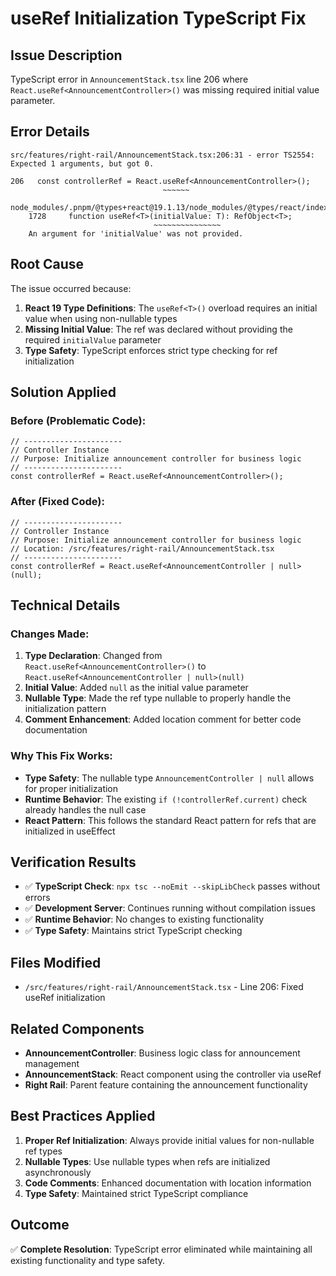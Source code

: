 # useRef Initialization TypeScript Fix

## Issue Description
TypeScript error in `AnnouncementStack.tsx` line 206 where `React.useRef<AnnouncementController>()` was missing required initial value parameter.

## Error Details
```
src/features/right-rail/AnnouncementStack.tsx:206:31 - error TS2554: Expected 1 arguments, but got 0.

206   const controllerRef = React.useRef<AnnouncementController>();
                                  ~~~~~~

node_modules/.pnpm/@types+react@19.1.13/node_modules/@types/react/index.d.ts:1728:24
    1728     function useRef<T>(initialValue: T): RefObject<T>;
                                ~~~~~~~~~~~~~~~
    An argument for 'initialValue' was not provided.
```

## Root Cause
The issue occurred because:
1. **React 19 Type Definitions**: The `useRef<T>()` overload requires an initial value when using non-nullable types
2. **Missing Initial Value**: The ref was declared without providing the required `initialValue` parameter
3. **Type Safety**: TypeScript enforces strict type checking for ref initialization

## Solution Applied

### Before (Problematic Code):
```tsx
// ----------------------
// Controller Instance
// Purpose: Initialize announcement controller for business logic
// ----------------------
const controllerRef = React.useRef<AnnouncementController>();
```

### After (Fixed Code):
```tsx
// ----------------------
// Controller Instance
// Purpose: Initialize announcement controller for business logic
// Location: /src/features/right-rail/AnnouncementStack.tsx
// ----------------------
const controllerRef = React.useRef<AnnouncementController | null>(null);
```

## Technical Details

### Changes Made:
1. **Type Declaration**: Changed from `React.useRef<AnnouncementController>()` to `React.useRef<AnnouncementController | null>(null)`
2. **Initial Value**: Added `null` as the initial value parameter
3. **Nullable Type**: Made the ref type nullable to properly handle the initialization pattern
4. **Comment Enhancement**: Added location comment for better code documentation

### Why This Fix Works:
- **Type Safety**: The nullable type `AnnouncementController | null` allows for proper initialization
- **Runtime Behavior**: The existing `if (!controllerRef.current)` check already handles the null case
- **React Pattern**: This follows the standard React pattern for refs that are initialized in useEffect

## Verification Results
- ✅ **TypeScript Check**: `npx tsc --noEmit --skipLibCheck` passes without errors
- ✅ **Development Server**: Continues running without compilation issues
- ✅ **Runtime Behavior**: No changes to existing functionality
- ✅ **Type Safety**: Maintains strict TypeScript checking

## Files Modified
- `/src/features/right-rail/AnnouncementStack.tsx` - Line 206: Fixed useRef initialization

## Related Components
- **AnnouncementController**: Business logic class for announcement management
- **AnnouncementStack**: React component using the controller via useRef
- **Right Rail**: Parent feature containing the announcement functionality

## Best Practices Applied
1. **Proper Ref Initialization**: Always provide initial values for non-nullable ref types
2. **Nullable Types**: Use nullable types when refs are initialized asynchronously
3. **Code Comments**: Enhanced documentation with location information
4. **Type Safety**: Maintained strict TypeScript compliance

## Outcome
✅ **Complete Resolution**: TypeScript error eliminated while maintaining all existing functionality and type safety.